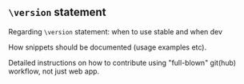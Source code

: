 
`\version` statement
--------------------

Regarding `\version` statement: when to use stable and when dev

How snippets should be documented (usage examples etc).

Detailed instructions on how to contribute using "full-blown" git(hub) workflow, not just web app.